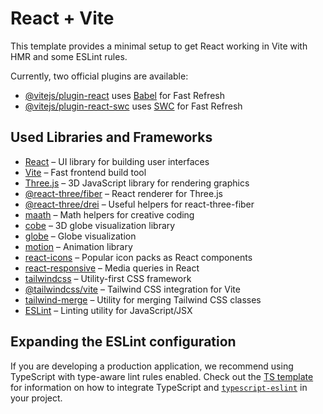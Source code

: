 # React + Vite

This template provides a minimal setup to get React working in Vite with HMR and some ESLint rules.

Currently, two official plugins are available:

- [@vitejs/plugin-react](https://github.com/vitejs/vite-plugin-react/blob/main/packages/plugin-react) uses [Babel](https://babeljs.io/) for Fast Refresh
- [@vitejs/plugin-react-swc](https://github.com/vitejs/vite-plugin-react/blob/main/packages/plugin-react-swc) uses [SWC](https://swc.rs/) for Fast Refresh

## Used Libraries and Frameworks

- [React](https://react.dev/) – UI library for building user interfaces
- [Vite](https://vitejs.dev/) – Fast frontend build tool
- [Three.js](https://threejs.org/) – 3D JavaScript library for rendering graphics
- [@react-three/fiber](https://docs.pmnd.rs/react-three-fiber/) – React renderer for Three.js
- [@react-three/drei](https://docs.pmnd.rs/drei/) – Useful helpers for react-three-fiber
- [maath](https://maath.pmnd.rs/) – Math helpers for creative coding
- [cobe](https://github.com/shuding/cobe) – 3D globe visualization library
- [globe](https://github.com/vasturiano/globe.gl) – Globe visualization
- [motion](https://motion.dev/) – Animation library
- [react-icons](https://react-icons.github.io/react-icons/) – Popular icon packs as React components
- [react-responsive](https://github.com/yocontra/react-responsive) – Media queries in React
- [tailwindcss](https://tailwindcss.com/) – Utility-first CSS framework
- [@tailwindcss/vite](https://tailwindcss.com/docs/guides/vite) – Tailwind CSS integration for Vite
- [tailwind-merge](https://github.com/dcastil/tailwind-merge) – Utility for merging Tailwind CSS classes
- [ESLint](https://eslint.org/) – Linting utility for JavaScript/JSX

## Expanding the ESLint configuration

If you are developing a production application, we recommend using TypeScript with type-aware lint rules enabled. Check out the [TS template](https://github.com/vitejs/vite/tree/main/packages/create-vite/template-react-ts) for information on how to integrate TypeScript and [`typescript-eslint`](https://typescript-eslint.io) in your project.
#